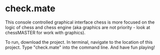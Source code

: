 # check.mate
This console controlled graphical interface chess is more focused on the logic of chess and chess engine (aka graphics are not priority - look at chessMASTER for work with graphics).

To run, download the project. In terminal, navigate to the location of this project. Type "check.mate" into the command line. And have fun playing!
